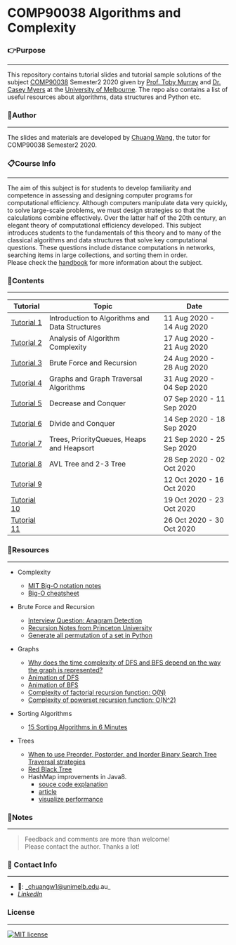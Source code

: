 # COMP90038 Algorithms and Complexity

### **:point_right:Purpose**
---
This repository contains tutorial slides and tutorial sample solutions of the subject [COMP90038](https://handbook.unimelb.edu.au/2020/subjects/comp90038) Semester2 2020 given by [Prof. Toby Murray](https://people.eng.unimelb.edu.au/tobym/) and [Dr. Casey Myers](https://findanexpert.unimelb.edu.au/profile/861123-casey-myers) at the [University of Melbourne](https://www.unimelb.edu.au/). The repo also contains a list of useful resources about algorithms, data structures and Python etc.

### **:running:Author**
---
The slides and materials are developed by [Chuang Wang](https://www.linkedin.com/in/chuangw/), the tutor for COMP90038 Semester2 2020.

### **:clipboard:Course Info**
---
The aim of this subject is for students to develop familiarity and competence in assessing and designing computer programs for computational efficiency. Although computers manipulate data very quickly, to solve large-scale problems, we must design strategies so that the calculations combine effectively. Over the latter half of the 20th century, an elegant theory of computational efficiency developed. This subject introduces students to the fundamentals of this theory and to many of the classical algorithms and data structures that solve key computational questions. These questions include distance computations in networks, searching items in large collections, and sorting them in order.  
Please check the [handbook](https://handbook.unimelb.edu.au/2020/subjects/comp90038) for more information about the subject.

### **:bookmark_tabs:Contents**
---

| Tutorial        | Topic | Date |
| --------------- | ----- | ---- |
| [Tutorial 1](https://github.com/chuangw46/COMP90038_Algorithms/blob/master/Tutorial1_Introduction_to_algorithms_and_data_structures.pdf)  | Introduction to Algorithms and Data Structures | 11 Aug 2020 - 14 Aug 2020
| [Tutorial 2](https://github.com/chuangw46/COMP90038_Algorithms/blob/master/Tutorial2_Analysis_of_Algorithm_Complexity.pdf) | Analysis of Algorithm Complexity | 17 Aug 2020 - 21 Aug 2020
| [Tutorial 3](https://github.com/chuangw46/COMP90038_Algorithms/blob/master/Tutorial3_Brute_Force_and_Recursion.pdf)  | Brute Force and Recursion | 24 Aug 2020 - 28 Aug 2020
| [Tutorial 4](https://github.com/chuangw46/COMP90038_Algorithms/blob/master/Tutorial4_Graphs_and_Graph_Traversal.pdf)  | Graphs and Graph Traversal Algorithms | 31 Aug 2020 - 04 Sep 2020
| [Tutorial 5](https://github.com/chuangw46/COMP90038_Algorithms/blob/master/Tutorial5_Decrease_and_Conquer.pdf)  | Decrease and Conquer | 07 Sep 2020 - 11 Sep 2020
| [Tutorial 6](https://github.com/chuangw46/COMP90038_Algorithms/blob/master/Tutorial6_Divide_and_Conquer.pdf)  | Divide and Conquer | 14 Sep 2020 - 18 Sep 2020
| [Tutorial 7](/Tutorial7_Trees_PriorityQueues_Heaps_Heapsort.pdf)  |    Trees, PriorityQueues, Heaps and Heapsort   | 21 Sep 2020 - 25 Sep 2020
| [Tutorial 8](/Tutorial8_AVL_Tree_and_2-3_Tree.pdf)  |  AVL Tree and 2-3 Tree     | 28 Sep 2020 - 02 Oct 2020
| [Tutorial 9]()  |       | 12 Oct 2020 - 16 Oct 2020
| [Tutorial 10]() |       | 19 Oct 2020 - 23 Oct 2020
| [Tutorial 11]() |       | 26 Oct 2020 - 30 Oct 2020

### **:file_folder:Resources**
---
- Complexity
  - [MIT Big-O notation notes](https://web.mit.edu/16.070/www/lecture/big_o.pdf)
  - [Big-O cheatsheet](https://www.bigocheatsheet.com/)
  
- Brute Force and Recursion
  - [Interview Question: Anagram Detection](https://web.stanford.edu/class/cs9/sample_probs/Anagrams.pdf)
  - [Recursion Notes from Princeton University](https://introcs.cs.princeton.edu/java/23recursion/#:~:text=The%20base%20case%20returns%20a,part%20of%20a%20recursive%20function.)
  - [Generate all permutation of a set in Python](https://www.geeksforgeeks.org/generate-all-the-permutation-of-a-list-in-python/)
  
- Graphs
  - [Why does the time complexity of DFS and BFS depend on the way the graph is represented?](https://stackoverflow.com/questions/23925009/why-does-the-time-complexity-of-dfs-and-bfs-depend-on-the-way-the-graph-is-repre#:~:text=The%20site%20http%3A%2F%2Fweb,is%20O(V2).)
  - [Animation of DFS](https://www.youtube.com/watch?v=NUgMa5coCoE)
  - [Animation of BFS](https://www.youtube.com/watch?v=x-VTfcmrLEQ)
  - [Complexity of factorial recursion function: O(N)](https://medium.com/@syedtousifahmed/calculating-the-factorial-of-number-recursively-time-and-space-analysis-dd47ac5f2607)
  - [Complexity of powerset recursion function: O(N^2)](https://stackoverflow.com/questions/24577176/why-powerset-gives-2n-time-complexity#:~:text=So%20basically%20it%20turns%20out,time%20complexity%20is%202%5En.)

- Sorting Algorithms
  - [15 Sorting Algorithms in 6 Minutes](https://www.youtube.com/watch?v=kPRA0W1kECg)
  
- Trees
  - [When to use Preorder, Postorder, and Inorder Binary Search Tree Traversal strategies](https://stackoverflow.com/questions/9456937/when-to-use-preorder-postorder-and-inorder-binary-search-tree-traversal-strate)
  - [Red Black Tree](https://www.wikiwand.com/en/Red%E2%80%93black_tree#:~:text=As%20of%20Java%208%2C%20the,to%20O(log%20n).)
  - HashMap improvements in Java8. 
    - [souce code explanation](https://stackoverflow.com/questions/43911369/hashmap-java-8-implementation)
    - [article](http://coding-geek.com/how-does-a-hashmap-work-in-java/#JAVA_8_improvements)
    - [visualize performance](https://dzone.com/articles/hashmap-performance)
  
### **:page_facing_up:Notes**
---
>Feedback and comments are more than welcome!\
>Please contact the author. Thanks a lot!


### **:email: Contact Info**
---
- :e-mail:: _chuangw1@unimelb.edu.au_
- [_LinkedIn_](https://www.linkedin.com/in/chuangw)

### **License**
---
[![MIT license](https://img.shields.io/badge/License-MIT-blue.svg)](https://github.com/chuangw46/COMP90038_Algorithms/blob/master/LICENSE)
